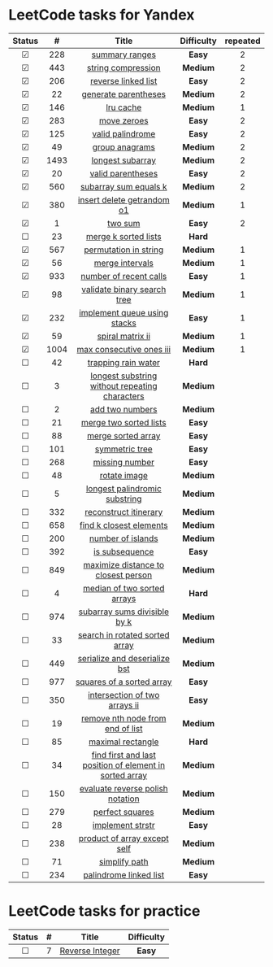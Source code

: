 # LeetCode tasks for Yandex

| Status  |  #   |                                                                       Title                                                                       | **Difficulty** | repeated |
| :-----: | :--: | :-----------------------------------------------------------------------------------------------------------------------------------------------: | :------------: |:-:|
| &#9745; | 228  |                                          [summary ranges](https://leetcode.com/problems/summary-ranges/)                                          |    **Easy**    | 2 |
| &#9745; | 443  |                                      [string compression](https://leetcode.com/problems/string-compression/)                                      |   **Medium**   | 2 | 
| &#9745; | 206  |                                     [reverse linked list](https://leetcode.com/problems/reverse-linked-list/)                                     |    **Easy**    | 2 |
| &#9745; |  22  |                                    [generate parentheses](https://leetcode.com/problems/generate-parentheses/)                                    |   **Medium**   | 2 |
| &#9745; | 146  |                                               [lru cache](https://leetcode.com/problems/lru-cache/)                                               |   **Medium**   | 1 |
| &#9745; | 283  |                                             [move zeroes](https://leetcode.com/problems/move-zeroes/)                                             |    **Easy**    | 2 | 
| &#9745; | 125  |                                        [valid palindrome](https://leetcode.com/problems/valid-palindrome/)                                        |    **Easy**    | 2 | 
| &#9745; |  49  |                                          [group anagrams](https://leetcode.com/problems/group-anagrams/)                                          |   **Medium**   | 2 | 
| &#9745; | 1493 |                       [longest subarray](https://leetcode.com/problems/longest-subarray-of-1s-after-deleting-one-element/)                        |   **Medium**   | 2 |
| &#9745; |  20  |                                       [valid parentheses](https://leetcode.com/problems/valid-parentheses/)                                       |    **Easy**    | 2 |
| &#9745; | 560  |                                   [subarray sum equals k](https://leetcode.com/problems/subarray-sum-equals-k/)                                   |   **Medium**   | 2 |
| &#9745; | 380  |                              [insert delete getrandom o1](https://leetcode.com/problems/insert-delete-getrandom-o1/)                              |   **Medium**   | 1 |
| &#9745; |  1   |                                                 [two sum](https://leetcode.com/problems/two-sum/)                                                 |    **Easy**    | 2 |
| &#9744; |  23  |                                    [merge k sorted lists](https://leetcode.com/problems/merge-k-sorted-lists/)                                    |    **Hard**    |   |
| &#9745; | 567  |                                   [permutation in string](https://leetcode.com/problems/permutation-in-string/)                                   |   **Medium**   | 1 | 
| &#9745; |  56  |                                         [merge intervals](https://leetcode.com/problems/merge-intervals/)                                         |   **Medium**   | 1 |
| &#9745; | 933  |                                  [number of recent calls](https://leetcode.com/problems/number-of-recent-calls/)                                  |    **Easy**    | 1 |
| &#9745; |  98  |                             [validate binary search tree](https://leetcode.com/problems/validate-binary-search-tree/)                             |   **Medium**   | 1 | 
| &#9745; | 232  |                            [implement queue using stacks](https://leetcode.com/problems/implement-queue-using-stacks/)                            |    **Easy**    | 1 |
| &#9745; |  59  |                                        [spiral matrix ii](https://leetcode.com/problems/spiral-matrix-ii/)                                        |   **Medium**   | 1 | 
| &#9745; | 1004 |                                [max consecutive ones iii](https://leetcode.com/problems/max-consecutive-ones-iii/)                                |   **Medium**   | 1 | 
| &#9744; |  42  |                                     [trapping rain water](https://leetcode.com/problems/trapping-rain-water/)                                     |    **Hard**    |  
| &#9744; |  3   |          [longest substring without repeating characters](https://leetcode.com/problems/longest-substring-without-repeating-characters/)          |   **Medium**   |  
| &#9744; |  2   |                                         [add two numbers](https://leetcode.com/problems/add-two-numbers/)                                         |   **Medium**   |  
| &#9744; |  21  |                                  [merge two sorted lists](https://leetcode.com/problems/merge-two-sorted-lists/)                                  |    **Easy**    |  
| &#9744; |  88  |                                      [merge sorted array](https://leetcode.com/problems/merge-sorted-array/)                                      |    **Easy**    |  
| &#9744; | 101  |                                          [symmetric tree](https://leetcode.com/problems/symmetric-tree/)                                          |    **Easy**    | 
| &#9744; | 268  |                                          [missing number](https://leetcode.com/problems/missing-number/)                                          |    **Easy**    | 
| &#9744; |  48  |                                            [rotate image](https://leetcode.com/problems/rotate-image/)                                            |   **Medium**   |  
| &#9744; |  5   |                           [longest palindromic substring](https://leetcode.com/problems/longest-palindromic-substring/)                           |   **Medium**   |  
| &#9744; | 332  |                                   [reconstruct itinerary](https://leetcode.com/problems/reconstruct-itinerary/)                                   |   **Medium**   | 
| &#9744; | 658  |                                 [find k closest elements](https://leetcode.com/problems/find-k-closest-elements/)                                 |   **Medium**   | 
| &#9744; | 200  |                                       [number of islands](https://leetcode.com/problems/number-of-islands/)                                       |   **Medium**   | 
| &#9744; | 392  |                                          [is subsequence](https://leetcode.com/problems/is-subsequence/)                                          |    **Easy**    | 
| &#9744; | 849  |                     [maximize distance to closest person](https://leetcode.com/problems/maximize-distance-to-closest-person/)                     |   **Medium**   | 
| &#9744; |  4   |                             [median of two sorted arrays](https://leetcode.com/problems/median-of-two-sorted-arrays/)                             |    **Hard**    |  
| &#9744; | 974  |                            [subarray sums divisible by k](https://leetcode.com/problems/subarray-sums-divisible-by-k/)                            |   **Medium**   | 
| &#9744; |  33  |                          [search in rotated sorted array](https://leetcode.com/problems/search-in-rotated-sorted-array/)                          |   **Medium**   |  
| &#9744; | 449  |                           [serialize and deserialize bst](https://leetcode.com/problems/serialize-and-deserialize-bst/)                           |   **Medium**   | 
| &#9744; | 977  |                               [squares of a sorted array](https://leetcode.com/problems/squares-of-a-sorted-array/)                               |    **Easy**    | 
| &#9744; | 350  |                           [intersection of two arrays ii](https://leetcode.com/problems/intersection-of-two-arrays-ii/)                           |    **Easy**    | 
| &#9744; |  19  |                        [remove nth node from end of list](https://leetcode.com/problems/remove-nth-node-from-end-of-list/)                        |   **Medium**   |  
| &#9744; |  85  |                                       [maximal rectangle](https://leetcode.com/problems/maximal-rectangle/)                                       |    **Hard**    |  
| &#9744; |  34  | [find first and last position of element in sorted array](https://leetcode.com/problems/find-first-and-last-position-of-element-in-sorted-array/) |   **Medium**   |  
| &#9744; | 150  |                        [evaluate reverse polish notation](https://leetcode.com/problems/evaluate-reverse-polish-notation/)                        |   **Medium**   | 
| &#9744; | 279  |                                         [perfect squares](https://leetcode.com/problems/perfect-squares/)                                         |   **Medium**   | 
| &#9744; |  28  |                                        [implement strstr](https://leetcode.com/problems/implement-strstr/)                                        |    **Easy**    |  
| &#9744; | 238  |                            [product of array except self](https://leetcode.com/problems/product-of-array-except-self/)                            |   **Medium**   | 
| &#9744; |  71  |                                           [simplify path](https://leetcode.com/problems/simplify-path/)                                           |   **Medium**   |  
| &#9744; | 234  |                                  [palindrome linked list](https://leetcode.com/problems/palindrome-linked-list/)                                  |    **Easy**    | 

# LeetCode tasks for practice

| Status  |  #  |                               Title                               | **Difficulty** |
| :-----: | :-: | :---------------------------------------------------------------: | :------------: |
| &#9744; |  7  | [Reverse Integer](https://leetcode.com/problems/reverse-integer/) |    **Easy**    | 
